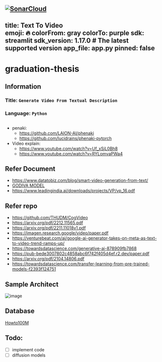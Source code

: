 [![SonarCloud](https://sonarcloud.io/images/project_badges/sonarcloud-white.svg)](https://sonarcloud.io/summary/new_code?id=tanhaok_graduation-thesis)
---
title: Text To Video    
emoji: 🔥
colorFrom: gray
colorTo: purple
sdk: streamlit
sdk_version: 1.17.0 # The latest supported version
app_file: app.py
pinned: false
---
# graduation-thesis

## Information
### Title: `Generate Video From Textual Description`
### Language: `Python`

##
- penaki:
  - https://github.com/LAION-AI/phenaki
  - https://github.com/lucidrains/phenaki-pytorch
- Video explain:
  - https://www.youtube.com/watch?v=Uf_xSjL0Bh8
  - https://www.youtube.com/watch?v=RYLomvaPWa4
## Refer Document
- https://www.datatobiz.com/blog/smart-video-generation-from-text/
- [GODIVA MODEL](https://www.unite.ai/godiva-microsoft-research-asia-text-to-video-generation-image-synthesis/)
- https://www.leadingindia.ai/downloads/projects/VP/vp_16.pdf

## Refer repo
- https://github.com/THUDM/CogVideo
- https://arxiv.org/pdf/2212.11565.pdf
- https://arxiv.org/pdf/2211.11018v1.pdf
- https://imagen.research.google/video/paper.pdf
- https://venturebeat.com/ai/google-ai-generator-takes-on-meta-as-text-to-video-trend-ramps-up/
- https://towardsdatascience.com/generative-ai-878909fb7868
- https://pub-bede3007802c4858abc6f742f405d4ef.r2.dev/paper.pdf
- https://arxiv.org/pdf/2104.14806.pdf
- https://towardsdatascience.com/transfer-learning-from-pre-trained-models-f2393f124751
## Sample Architect
![image](https://cdn-cednl.nitrocdn.com/ZIEpBLjPiSWpOcIdsSTlIdzcQJzKTmWw/assets/images/optimized/rev-865fdcc/wp-content/uploads/2021/12/Architecture-of-Text-to-Video-Generation-System-1024x617.jpg)

## Database 
[Howto100M](https://www.di.ens.fr/willow/research/howto100m/)

## Todo:
- [ ] implement code
- [ ] diffusion models
